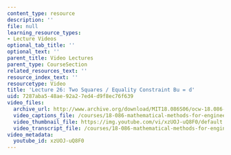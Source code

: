 ```yaml
---
content_type: resource
description: ''
file: null
learning_resource_types:
- Lecture Videos
optional_tab_title: ''
optional_text: ''
parent_title: Video Lectures
parent_type: CourseSection
related_resources_text: ''
resource_index_text: ''
resourcetype: Video
title: 'Lecture 26: Two Squares / Equality Constraint Bu = d'
uid: 7287aba5-48ae-92a2-7ed4-d9f8ec76f639
video_files:
  archive_url: http://www.archive.org/download/MIT18.086S06/ocw-18.086-21apr2006-220k.mp4
  video_captions_file: /courses/18-086-mathematical-methods-for-engineers-ii-spring-2006/09de637643cc57a5a39d58d2453b6272_xzUOJ-uQ8F0.vtt
  video_thumbnail_file: https://img.youtube.com/vi/xzUOJ-uQ8F0/default.jpg
  video_transcript_file: /courses/18-086-mathematical-methods-for-engineers-ii-spring-2006/d98ea58b7bc41c9c19839c42d236b4db_xzUOJ-uQ8F0.pdf
video_metadata:
  youtube_id: xzUOJ-uQ8F0
---
```

